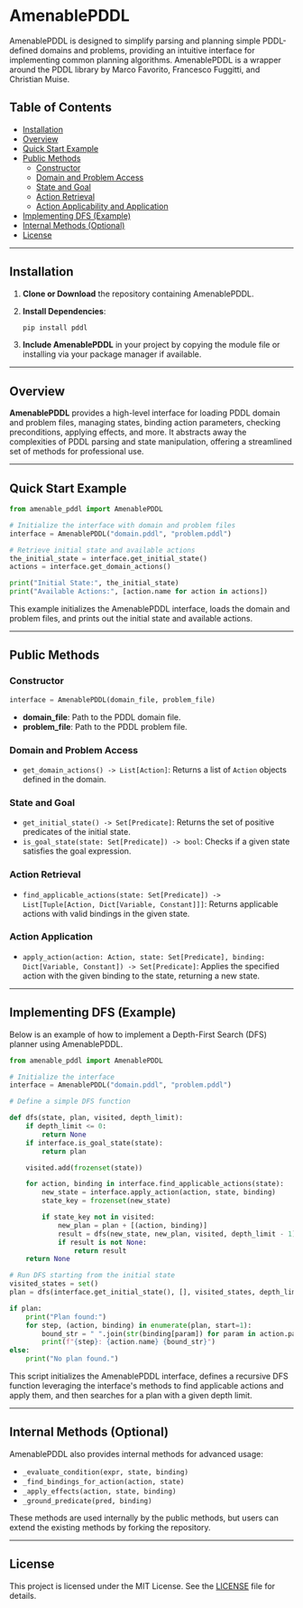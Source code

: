 # AmenablePDDL

AmenablePDDL is designed to simplify parsing and planning simple PDDL-defined domains and problems, providing an intuitive interface for implementing common planning algorithms. AmenablePDDL is a wrapper around the PDDL library by Marco Favorito, Francesco Fuggitti, and Christian Muise. 

## Table of Contents
- [Installation](#installation)
- [Overview](#overview)
- [Quick Start Example](#quick-start-example)
- [Public Methods](#public-methods)
  - [Constructor](#constructor)
  - [Domain and Problem Access](#domain-and-problem-access)
  - [State and Goal](#state-and-goal)
  - [Action Retrieval](#action-retrieval)
  - [Action Applicability and Application](#action-applicability-and-application)
- [Implementing DFS (Example)](#implementing-dfs-example)
- [Internal Methods (Optional)](#internal-methods-optional)
- [License](#license)

---

## Installation

1. **Clone or Download** the repository containing AmenablePDDL.

2. **Install Dependencies**:
   ```bash
   pip install pddl
   ```

3. **Include AmenablePDDL** in your project by copying the module file or installing via your package manager if available.

---

## Overview

**AmenablePDDL** provides a high-level interface for loading PDDL domain and problem files, managing states, binding action parameters, checking preconditions, applying effects, and more. It abstracts away the complexities of PDDL parsing and state manipulation, offering a streamlined set of methods for professional use.

---

## Quick Start Example

```python
from amenable_pddl import AmenablePDDL

# Initialize the interface with domain and problem files
interface = AmenablePDDL("domain.pddl", "problem.pddl")

# Retrieve initial state and available actions
the_initial_state = interface.get_initial_state()
actions = interface.get_domain_actions()

print("Initial State:", the_initial_state)
print("Available Actions:", [action.name for action in actions])
```

This example initializes the AmenablePDDL interface, loads the domain and problem files, and prints out the initial state and available actions.

---

## Public Methods

### Constructor

```python
interface = AmenablePDDL(domain_file, problem_file)
```
- **domain_file**: Path to the PDDL domain file.
- **problem_file**: Path to the PDDL problem file.

### Domain and Problem Access

- `get_domain_actions() -> List[Action]`: Returns a list of `Action` objects defined in the domain.

### State and Goal

- `get_initial_state() -> Set[Predicate]`: Returns the set of positive predicates of the initial state.
- `is_goal_state(state: Set[Predicate]) -> bool`: Checks if a given state satisfies the goal expression.

### Action Retrieval

- `find_applicable_actions(state: Set[Predicate]) -> List[Tuple[Action, Dict[Variable, Constant]]]`: Returns applicable actions with valid bindings in the given state.

### Action Application

- `apply_action(action: Action, state: Set[Predicate], binding: Dict[Variable, Constant]) -> Set[Predicate]`: Applies the specified action with the given binding to the state, returning a new state.

---

## Implementing DFS (Example)

Below is an example of how to implement a Depth-First Search (DFS) planner using AmenablePDDL.

```python
from amenable_pddl import AmenablePDDL

# Initialize the interface
interface = AmenablePDDL("domain.pddl", "problem.pddl")

# Define a simple DFS function

def dfs(state, plan, visited, depth_limit):
    if depth_limit <= 0:
        return None
    if interface.is_goal_state(state):
        return plan

    visited.add(frozenset(state))

    for action, binding in interface.find_applicable_actions(state):
        new_state = interface.apply_action(action, state, binding)
        state_key = frozenset(new_state)

        if state_key not in visited:
            new_plan = plan + [(action, binding)]
            result = dfs(new_state, new_plan, visited, depth_limit - 1)
            if result is not None:
                return result
    return None

# Run DFS starting from the initial state
visited_states = set()
plan = dfs(interface.get_initial_state(), [], visited_states, depth_limit=50)

if plan:
    print("Plan found:")
    for step, (action, binding) in enumerate(plan, start=1):
        bound_str = " ".join(str(binding[param]) for param in action.parameters)
        print(f"{step}: {action.name} {bound_str}")
else:
    print("No plan found.")
```

This script initializes the AmenablePDDL interface, defines a recursive DFS function leveraging the interface's methods to find applicable actions and apply them, and then searches for a plan with a given depth limit.

---

## Internal Methods (Optional)

AmenablePDDL also provides internal methods for advanced usage:
- `_evaluate_condition(expr, state, binding)`
- `_find_bindings_for_action(action, state)`
- `_apply_effects(action, state, binding)`
- `_ground_predicate(pred, binding)`

These methods are used internally by the public methods, but users can extend the existing methods by forking the repository. 

---

## License

This project is licensed under the MIT License. See the [LICENSE](LICENSE) file for details.


